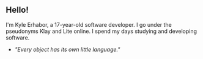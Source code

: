 ## Hello!

I'm Kyle Erhabor, a 17-year-old software developer. I go under the pseudonyms Klay and Lite online. I spend my days
studying and developing software.

- *"Every object has its own little language."*

